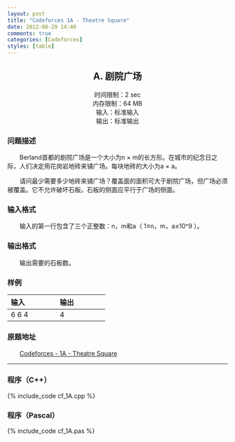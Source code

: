 ```yaml
---
layout: post
title: "Codeforces 1A - Theatre Square"
date: 2012-08-29 14:40
comments: true
categories: [Codeforces]
styles: [table]
---
```


## <center>A. 剧院广场<center>

<center>时间限制：2 sec</center>  
<center>内存限制：64 MB</center>  
<center>输入：标准输入</center>  
<center>输出：标准输出</center>  

### 问题描述

　　Berland首都的剧院广场是一个大小为n × m的长方形。在城市的纪念日之际，人们决定用花岗岩地砖来铺广场。每块地砖的大小为a × a。

　　请问最少需要多少地砖来铺广场？覆盖面的面积可大于剧院广场，但广场必须被覆盖。它不允许破坏石板。石板的侧面应平行于广场的侧面。

### 输入格式

　　输入的第一行包含了三个正整数：n，m和a（ 1≤n，m，a≤10^9 ）。

### 输出格式

　　输出需要的石板数。

### 样例

输入　　　　| 输出　　　　
:----------|:----------
6 6 4      | 4

### 原题地址

　　[Codeforces - 1A - Theatre Square](http://www.codeforces.com/problemset/problem/1/A)

<!-- more -->

-------------------------------------------

### 程序（C++）

{% include_code cf_1A.cpp %}

### 程序（Pascal）

{% include_code cf_1A.pas %}
